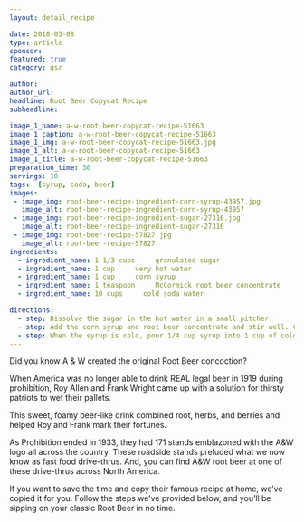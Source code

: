 ```yaml
---
layout: detail_recipe

date: 2018-03-08
type: article
sponsor: 
featured: true
category: qsr

author:  
author_url: 
headline: Root Beer Copycat Recipe
subheadline: 

image_1_name: a-w-root-beer-copycat-recipe-51663
image_1_caption: a-w-root-beer-copycat-recipe-51663
image_1_img: a-w-root-beer-copycat-recipe-51663.jpg
image_1_alt: a-w-root-beer-copycat-recipe-51663
image_1_title: a-w-root-beer-copycat-recipe-51663
preparation_time: 30
servings: 10
tags:  [syrup, soda, beer]
images:
 - image_img: root-beer-recipe-ingredient-corn-syrup-43957.jpg
   image_alt: root-beer-recipe-ingredient-corn-syrup-43957
 - image_img: root-beer-recipe-ingredient-sugar-27316.jpg
   image_alt: root-beer-recipe-ingredient-sugar-27316
 - image_img: root-beer-recipe-57827.jpg
   image_alt: root-beer-recipe-57827
ingredients:
  - ingredient_name: 1 1/3 cups     granulated sugar
  - ingredient_name: 1 cup     very hot water
  - ingredient_name: 1 cup     corn syrup
  - ingredient_name: 1 teaspoon     McCormick root beer concentrate
  - ingredient_name: 10 cups     cold soda water

directions:
  - step: Dissolve the sugar in the hot water in a small pitcher.
  - step: Add the corn syrup and root beer concentrate and stir well. Cover and chill syrup until cold.
  - step: When the syrup is cold, pour 1/4 cup syrup into 1 cup of cold soda water. Sitr gently, add ice, and serve.
---
```

 <p>Did you know A &amp; W created the original Root Beer concoction?</p><!--more-->
<p>When America was no longer able to drink REAL legal beer in 1919 during prohibition, Roy Allen and Frank Wright came up with a solution for thirsty patriots to wet their pallets.&nbsp;</p>
<p>This sweet, foamy beer-like drink combined root, herbs, and berries and helped Roy and Frank mark their fortunes.</p>
<p>As Prohibition ended in 1933, they had 171 stands emblazoned with the A&amp;W logo all across the country. These roadside stands preluded what we now know as fast food drive-thrus. And, you can find A&amp;W root beer at one of these drive-thrus across North America.</p>
<p>If you want to save the time and copy their famous recipe at home, we&rsquo;ve copied it for you. Follow the steps we&rsquo;ve provided below, and you&rsquo;ll be sipping on your classic Root Beer in no time.</p>